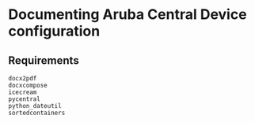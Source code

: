 # Documenting Aruba Central Device configuration

## Requirements
```
docx2pdf
docxcompose
icecream
pycentral
python_dateutil
sortedcontainers
```
